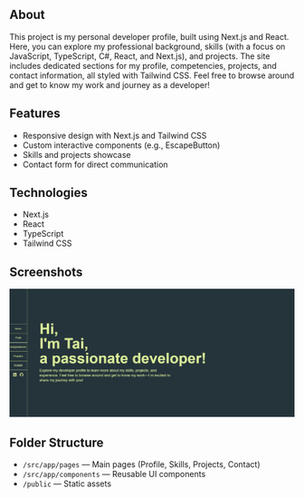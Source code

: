## About

This project is my personal developer profile, built using Next.js and React. Here, you can explore my professional background, skills (with a focus on JavaScript, TypeScript, C#, React, and Next.js), and projects. 
The site includes dedicated sections for my profile, competencies, projects, and contact information, all styled with Tailwind CSS. Feel free to browse around and get to know my work and journey as a developer!

## Features

- Responsive design with Next.js and Tailwind CSS
- Custom interactive components (e.g., EscapeButton)
- Skills and projects showcase
- Contact form for direct communication

## Technologies

- Next.js
- React
- TypeScript
- Tailwind CSS

## Screenshots

![Screenshot](my-dev-profile/Screenshots/Home.JPG)

## Folder Structure

- `/src/app/pages` — Main pages (Profile, Skills, Projects, Contact)
- `/src/app/components` — Reusable UI components
- `/public` — Static assets
